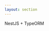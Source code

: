 ```yaml
---
layout: section
---
```


<EmojiTitle title="Demo" emoji="🖥️">
NestJS + TypeORM
</EmojiTitle>

<PageNumber/>

<Footer
    text="💻 API-/Backend-Entwicklung"
/>

<!--

[https://github.com/volkmann-design-code/IU-DSPWA1022-Programmierung-von-Web-Anwendungen/tree/main/packages/dspwa1022-nestjs-demo](https://github.com/volkmann-design-code/IU-DSPWA1022-Programmierung-von-Web-Anwendungen/tree/main/packages/dspwa1022-nestjs-demo)

-->
